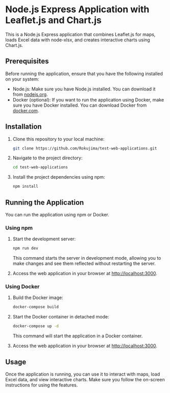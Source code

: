 # Node.js Express Application with Leaflet.js and Chart.js

This is a Node.js Express application that combines Leaflet.js for maps, loads Excel data with node-xlsx, and creates interactive charts using Chart.js.

## Prerequisites

Before running the application, ensure that you have the following installed on your system:

* Node.js: Make sure you have Node.js installed. You can download it from [nodejs.org](https://nodejs.org/).
* Docker (optional): If you want to run the application using Docker, make sure you have Docker installed. You can download Docker from [docker.com](https://www.docker.com/).

## Installation

1. Clone this repository to your local machine:
   ```bash
   git clone https://github.com/Rokujima/test-web-applications.git
   ```
3. Navigate to the project directory:
   ```bash
   cd test-web-applications
   ```
4. Install the project dependencies using npm:
   ```bash
   npm install
   ```

## Running the Application

You can run the application using npm or Docker.

### Using npm

1. Start the development server:

   ```bash
   npm run dev
   ```

   This command starts the server in development mode, allowing you to make changes and see them reflected without restarting the server.
2. Access the web application in your browser at [http://localhost:3000](http://localhost:3000/).

### Using Docker

1. Build the Docker image:

   ```bash
   docker-compose build
   ```
2. Start the Docker container in detached mode:

   ```bash
   docker-compose up -d
   ```

   This command will start the application in a Docker container.
3. Access the web application in your browser at [http://localhost:3000](http://localhost:3000/).

## Usage

Once the application is running, you can use it to interact with maps, load Excel data, and view interactive charts. Make sure you follow the on-screen instructions for using the features.
